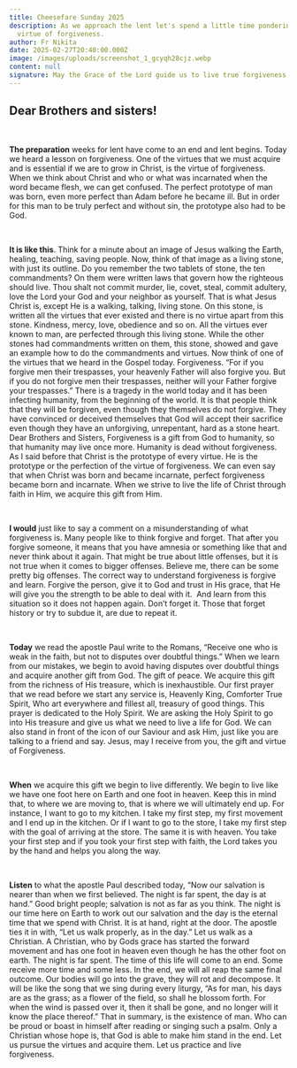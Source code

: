 ```yaml
---
title: Cheesefare Sunday 2025
description: As we approach the lent let's spend a little time pondering the
  virtue of forgiveness.
author: Fr Nikita
date: 2025-02-27T20:40:00.000Z
image: /images/uploads/screenshot_1_gcyqh28cjz.webp
content: null
signature: May the Grace of the Lord guide us to live true forgiveness!
---
```

## Dear Brothers and sisters!

 

**The preparation** weeks for lent have come to an end and lent begins. Today we heard a lesson on forgiveness. One of the virtues that we must acquire and is essential if we are to grow in Christ, is the virtue of forgiveness. When we think about Christ and who or what was incarnated when the word became flesh, we can get confused. The perfect prototype of man was born, even more perfect than Adam before he became ill. But in order for this man to be truly perfect and without sin, the prototype also had to be God. 

 

**It is like this**. Think for a minute about an image of Jesus walking the Earth, healing, teaching, saving people. Now, think of that image as a living stone, with just its outline. Do you remember the two tablets of stone, the ten commandments? On them were written laws that govern how the righteous should live. Thou shalt not commit murder, lie, covet, steal, commit adultery, love the Lord your God and your neighbor as yourself. That is what Jesus Christ is, except He is a walking, talking, living stone. On this stone, is written all the virtues that ever existed and there is no virtue apart from this stone. Kindness, mercy, love, obedience and so on. All the virtues ever known to man, are perfected through this living stone. While the other stones had commandments written on them, this stone, showed and gave an example how to do the commandments and virtues. Now think of one of the virtues that we heard in the Gospel today. Forgiveness. “For if you forgive men their trespasses, your heavenly Father will also forgive you. But if you do not forgive men their trespasses, neither will your Father forgive your trespasses.” There is a tragedy in the world today and it has been infecting humanity, from the beginning of the world. It is that people think that they will be forgiven, even though they themselves do not forgive. They have convinced or deceived themselves that God will accept their sacrifice even though they have an unforgiving, unrepentant, hard as a stone heart. Dear Brothers and Sisters, Forgiveness is a gift from God to humanity, so that humanity may live once more. Humanity is dead without forgiveness. As I said before that Christ is the prototype of every virtue. He is the prototype or the perfection of the virtue of forgiveness. We can even say that when Christ was born and became incarnate, perfect forgiveness became born and incarnate. When we strive to live the life of Christ through faith in Him, we acquire this gift from Him. 

 

**I would** just like to say a comment on a misunderstanding of what forgiveness is. Many people like to think forgive and forget. That after you forgive someone, it means that you have amnesia or something like that and never think about it again. That might be true about little offenses, but it is not true when it comes to bigger offenses. Believe me, there can be some pretty big offenses. The correct way to understand forgiveness is forgive and learn. Forgive the person, give it to God and trust in His grace, that He will give you the strength to be able to deal with it.  And learn from this situation so it does not happen again. Don’t forget it. Those that forget history or try to subdue it, are due to repeat it.

 

**Today** we read the apostle Paul write to the Romans, “Receive one who is weak in the faith, but not to disputes over doubtful things.” When we learn from our mistakes, we begin to avoid having disputes over doubtful things and acquire another gift from God. The gift of peace. We acquire this gift from the richness of His treasure, which is inexhaustible. Our first prayer that we read before we start any service is, Heavenly King, Comforter True Spirit, Who art everywhere and fillest all, treasury of good things. This prayer is dedicated to the Holy Spirit. We are asking the Holy Spirit to go into His treasure and give us what we need to live a life for God. We can also stand in front of the icon of our Saviour and ask Him, just like you are talking to a friend and say. Jesus, may I receive from you, the gift and virtue of Forgiveness.

 

**When** we acquire this gift we begin to live differently. We begin to live like we have one foot here on Earth and one foot in heaven. Keep this in mind that, to where we are moving to, that is where we will ultimately end up. For instance, I want to go to my kitchen. I take my first step, my first movement and I end up in the kitchen. Or if I want to go to the store, I take my first step with the goal of arriving at the store. The same it is with heaven. You take your first step and if you took your first step with faith, the Lord takes you by the hand and helps you along the way. 

 

**Listen** to what the apostle Paul described today, “Now our salvation is nearer than when we first believed. The night is far spent, the day is at hand.” Good bright people; salvation is not as far as you think. The night is our time here on Earth to work out our salvation and the day is the eternal time that we spend with Christ. It is at hand, right at the door. The apostle ties it in with, “Let us walk properly, as in the day.” Let us walk as a Christian. A Christian, who by Gods grace has started the forward movement and has one foot in heaven even though he has the other foot on earth. The night is far spent. The time of this life will come to an end. Some receive more time and some less. In the end, we will all reap the same final outcome. Our bodies will go into the grave, they will rot and decompose. It will be like the song that we sing during every liturgy, “As for man, his days are as the grass; as a flower of the field, so shall he blossom forth. For when the wind is passed over it, then it shall be gone, and no longer will it know the place thereof.” That in summary, is the existence of man. Who can be proud or boast in himself after reading or singing such a psalm. Only a Christian whose hope is, that God is able to make him stand in the end. Let us pursue the virtues and acquire them. Let us practice and live forgiveness.
